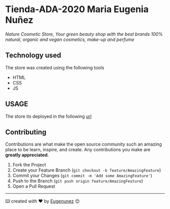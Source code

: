 # Tienda-ADA-2020 Maria Eugenia Nuñez

_Nature Cosmetic Store, Your green beauty shop with the best brands 100% natural, organic and vegan cosmetics, make-up and perfume_

## Technology used
The store was created using the following tools

- HTML
- CSS 
- JS

## USAGE
The store its deployed in the following [url](https://eugenunez.github.io/Tienda-ADA-2020/)

## Contributing

Contributions are what make the open source community such an amazing place to be learn, inspire, and create. Any contributions you make are **greatly appreciated**.

1. Fork the Project
2. Create your Feature Branch (`git checkout -b feature/AmazingFeature`)
3. Commit your Changes (`git commit -m 'Add some AmazingFeature'`)
4. Push to the Branch (`git push origin feature/AmazingFeature`)
5. Open a Pull Request

---
⌨️ created with ❤️ by [Eugenunez](https://github.com/eugenunez/) 😊
